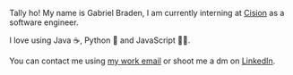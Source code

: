 Tally ho! My name is Gabriel Braden, I am currently interning at [Cision](https://www.cision.com) as a software engineer.

I love using Java ☕️, Python 🐍 and JavaScript 🧑‍💻.

You can contact me using [my work email](mailto:gabriel.braden@cision.com) or shoot me a dm on [LinkedIn](https://www.linkedin.com/in/gabe-braden-884227199/). 
